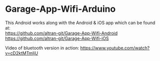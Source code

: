 # Garage-App-Wifi-Arduino
This Android works along with the Android & iOS app which can be found at:<br>
https://github.com/altran-git/Garage-App-Wifi-Android <br>
https://github.com/altran-git/Garage-App-Wifi-iOS

Video of bluetooth version in action:
https://www.youtube.com/watch?v=cD2ktMTmljU
